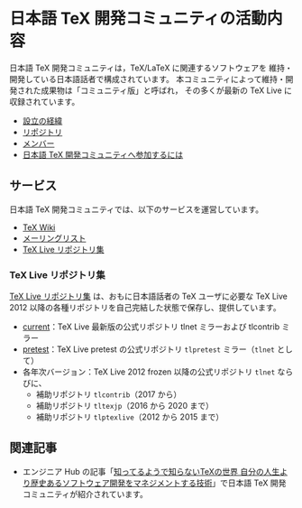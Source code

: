 # 日本語 TeX 開発コミュニティの活動内容

日本語 TeX 開発コミュニティは，TeX/LaTeX に関連するソフトウェアを
維持・開発している日本語話者で構成されています。
本コミュニティによって維持・開発された成果物は「コミュニティ版」と呼ばれ，
その多くが最新の TeX Live に収録されています。

* [設立の経緯](establishment.md)
* [リポジトリ](repositories.md)
* [メンバー](member.md)
* [日本語 TeX 開発コミュニティへ参加するには](join.md)

## サービス

日本語 TeX 開発コミュニティでは、以下のサービスを運営しています。

 * [TeX Wiki](https://texwiki.texjp.org/)
 * [メーリングリスト](https://ml.texjp.org/)
 * [TeX Live リポジトリ集](https://texlive.texjp.org/)

### TeX Live リポジトリ集

[TeX Live リポジトリ集](https://texlive.texjp.org/) は、おもに日本語話者の TeX ユーザに必要な TeX Live 2012 以降の各種リポジトリを自己完結した状態で保存し、提供しています。

 * [current](https://texlive.texjp.org/current/)：TeX Live 最新版の公式リポジトリ tlnet ミラーおよび tlcontrib ミラー
 * [pretest](https://texlive.texjp.org/pretest/)：TeX Live pretest の公式リポジトリ `tlpretest` ミラー（`tlnet` として）
 * 各年次バージョン：TeX Live 2012 frozen 以降の公式リポジトリ `tlnet` ならびに、
     * 補助リポジトリ `tlcontrib`（2017 から）
     * 補助リポジトリ `tltexjp`（2016 から 2020 まで）
     * 補助リポジトリ `tlptexlive`（2012 から 2015 まで）

## 関連記事

* エンジニア Hub の記事「[知ってるようで知らないTeXの世界 自分の人生より歴史あるソフトウェア開発をマネジメントする技術](https://employment.en-japan.com/engineerhub/entry/2019/07/04/103000)」で日本語 TeX 開発コミュニティが紹介されています。
